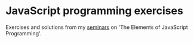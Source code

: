 JavaScript programming exercises
================================

Exercises and solutions from my [seminars][slides] on 'The Elements of
JavaScript Programming'.

  [slides]: http://github.com/ionfish/js-programming-slides

